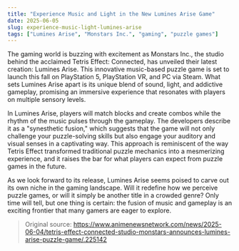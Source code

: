 ```yaml
---
title: "Experience Music and Light in the New Lumines Arise Game"
date: 2025-06-05
slug: experience-music-light-lumines-arise
tags: ["Lumines Arise", "Monstars Inc.", "gaming", "puzzle games"]
---
```


The gaming world is buzzing with excitement as Monstars Inc., the studio behind the acclaimed Tetris Effect: Connected, has unveiled their latest creation: Lumines Arise. This innovative music-based puzzle game is set to launch this fall on PlayStation 5, PlayStation VR, and PC via Steam. What sets Lumines Arise apart is its unique blend of sound, light, and addictive gameplay, promising an immersive experience that resonates with players on multiple sensory levels.

In Lumines Arise, players will match blocks and create combos while the rhythm of the music pulses through the gameplay. The developers describe it as a "synesthetic fusion," which suggests that the game will not only challenge your puzzle-solving skills but also engage your auditory and visual senses in a captivating way. This approach is reminiscent of the way Tetris Effect transformed traditional puzzle mechanics into a mesmerizing experience, and it raises the bar for what players can expect from puzzle games in the future.

As we look forward to its release, Lumines Arise seems poised to carve out its own niche in the gaming landscape. Will it redefine how we perceive puzzle games, or will it simply be another title in a crowded genre? Only time will tell, but one thing is certain: the fusion of music and gameplay is an exciting frontier that many gamers are eager to explore.

> Original source: https://www.animenewsnetwork.com/news/2025-06-04/tetris-effect-connected-studio-monstars-announces-lumines-arise-puzzle-game/.225142